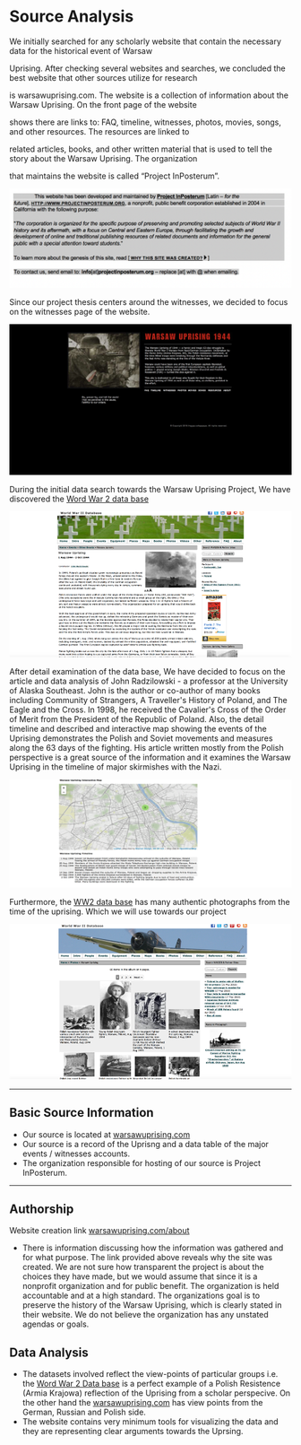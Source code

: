 # Source Analysis

We initially searched for any scholarly website that contain the necessary data for the historical event of Warsaw 

Uprising. After checking several websites and searches, we concluded the best website that other sources utilize for research 

is warsawuprising.com. The website is a collection of information about the Warsaw Uprising. On the front page of the website 

shows there are links to: FAQ, timeline, witnesses, photos, movies, songs, and other resources. The resources are linked to 

related articles, books, and other written material that is used to tell the story about the Warsaw Uprising. The organization 

that maintains the website is called “Project InPosterum”.

![Picture](imgs/projectin_posterum.png)

Since our project thesis centers around the witnesses, we decided to focus on the witnesses page of the website. 

![Picture](imgs/Witnesses.png)

During the initial data search towards the Warsaw Uprising Project, We have discovered the [Word War 2 data base](https://ww2db.com/battle_spec.php?battle_id=150)

![Picture](imgs/Picture6.png)

After detail examination of the data base, We have decided to focus on the article and data analysis of John Radzilowski - a professor at the University of Alaska Southeast. John is the author or co-author of many books including Community of Strangers, A Traveller's History of Poland, and The Eagle and the Cross. In 1998, he received the Cavalier's Cross of the Order of Merit from the President of the Republic of Poland.
Also, the detail timeline and described and interactive map showing the events of the Uprising demonstrates the Polish and Soviet movements and measures along the 63 days of the fighting.
His article written mostly from the Polish perspective is a great source of the information and it examines the Warsaw Uprising in the timeline of major skirmishes with the Nazi. 

![Picture](imgs/Picture7.png)

Furthermore, the [WW2 data base](https://ww2db.com/photo.php?list=search&sp=&startRow=0&keyword=&source=all&color=all&foreigntype=B&foreigntype_id=150&dt=&image_id=) has many authentic photographs from the time of the uprising. Which we will use towards our project

![Picture](imgs/Picture8.png)

---

## Basic Source Information

* Our source is located at [warsawuprising.com](http://www.warsawuprising.com/witness.htm)
* Our source is a record of the Uprisng and a data table of the major events / witnesses accounts.
* The organization responsible for hosting of our source is Project InPosterum.

---

## Authorship

Website creation link [warsawuprising.com/about](http://www.warsawuprising.com/about.htm)

* There is information discussing how the information was gathered and for what purpose. The link provided above reveals why the site was created.
We are not sure how transparent the project is about the choices they have made, but we would assume that since it is a nonprofit organization and for public benefit. The organization is held accountable and at a high standard.
The organizations goal is to preserve the history of the Warsaw Uprising, which is clearly stated in their website.
We do not believe the organization has any unstated agendas or goals.


## Data Analysis

* The datasets involved reflect the view-points of particular groups i.e. the [Word War 2 Data base](https://ww2db.com/battle_spec.php?battle_id=150) is a perfect example of a Polish Resistence (Armia Krajowa) reflection of the Uprising from a scholar perspecive. On the other hand the [warsawuprising.com](http://www.warsawuprising.com/witness.htm) has view points from the German, Russian and Polish side.
* The website contains very minimum tools for visualizing the data and they are representing clear arguments towards the Uprsing.
